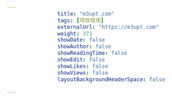 ---
                title: "m3upt.com"
                tags: [项目现场]
                externalUrl: "https://m3upt.com"
                weight: 371
                showDate: false
                showAuthor: false
                showReadingTime: false
                showEdit: false
                showLikes: false
                showViews: false
                layoutBackgroundHeaderSpace: false
                ---

